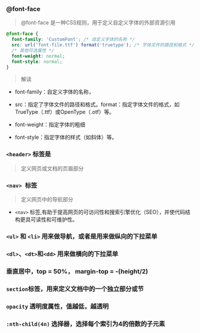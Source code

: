 ### @font-face 
> @font-face 是一种CSS规则，用于定义自定义字体的外部资源引用

```css
@font-face {
  font-family: 'CustomFont'; /* 自定义字体的名称 */
  src: url('font-file.ttf') format('truetype'); /* 字体文件的路径和格式 */
  /* 其他可选属性 */
  font-weight: normal;
  font-style: normal;
}
```

> 解读

* font-family：自定义字体的名称，
* src：指定了字体文件的路径和格式。format：指定字体文件的格式，如TrueType（.ttf）或OpenType（.otf）等。

* font-weight：指定字体的粗细
* font-style：指定字体的样式（如斜体）等。

### `<header>` 标签是 
> 定义网页或文档的页眉部分

### `<nav> `标签
> 定义网页中的导航部分
* `<nav>` 标签,有助于提高网页的可访问性和搜索引擎优化（SEO），并使代码结构更具可读性和可维护性。

### `<ul>` 和 `<li>` 用来做导航，或者是用来做纵向的下拉菜单
### `<dl>`、`<dt>`和`<dd>` 用来做横向的下拉菜单

### 垂直居中，top = 50%， margin-top = -(height/2)

### `section`标签，用来定义文档中的一个独立部分或节

### `opacity` 透明度属性，值越低，越透明

### `:nth-child(4n)` 选择器，选择每个索引为4的倍数的子元素